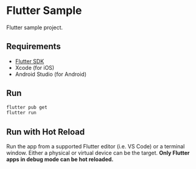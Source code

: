# Flutter Sample

Flutter sample project.


## Requirements

* [Flutter SDK](https://flutter.dev/docs/get-started/install)
* Xcode (for iOS)
* Android Studio (for Android)


## Run

```bash
flutter pub get
flutter run
```


## Run with Hot Reload

Run the app from a supported Flutter editor (i.e. VS Code) or a terminal window. Either a physical or virtual device can be the target. **Only Flutter apps in debug mode can be hot reloaded.**
